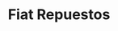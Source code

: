 ---
title: "Fiat Repuestos"
url: /san-salvador-de-jujuy/fiat-repuestos/
shop: piezas de automóviles
---